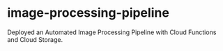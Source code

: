 # image-processing-pipeline
Deployed an Automated Image Processing Pipeline with Cloud Functions and Cloud Storage.
